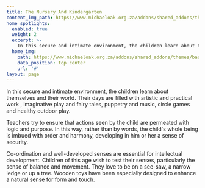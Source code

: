 ```yaml
---
title: The Nursery And Kindergarten
content_img_path: https://www.michaeloak.org.za/addons/shared_addons/themes/base_moak_2/img/slides/PGpainting.jpg
home_spotlights:
  enabled: true
  weight: 2
  excerpt: >-
    In this secure and intimate environment, the children learn about themselves and their world. Their days are filled with artistic and practical work , imaginative play and fairy tales, puppetry and music, circle games and healthy outdoor play.
  home_img:
    path: https://www.michaeloak.org.za/addons/shared_addons/themes/base_moak_2/img/slides/excavation.jpg
    data_position: top center
    url: '#'
layout: page
---
```


In this secure and intimate environment, the children learn about themselves and their world. Their days are filled with artistic and practical work , imaginative play and fairy tales, puppetry and music, circle games and healthy outdoor play.

Teachers try to ensure that actions seen by the child are permeated with logic and purpose. In this way, rather than by words, the child's whole being is imbued with order and harmony, developing in him or her a sense of security.

Co-ordination and well-developed senses are essential for intellectual development. Children of this age wish to test their senses, particularly the sense of balance and movement. They love to be on a see-saw, a narrow ledge or up a tree. Wooden toys have been especially designed to enhance a natural sense for form and touch.
